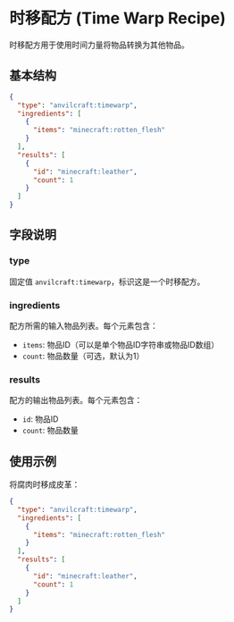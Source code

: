 # 时移配方 (Time Warp Recipe)

时移配方用于使用时间力量将物品转换为其他物品。

## 基本结构

```json
{
  "type": "anvilcraft:timewarp",
  "ingredients": [
    {
      "items": "minecraft:rotten_flesh"
    }
  ],
  "results": [
    {
      "id": "minecraft:leather",
      "count": 1
    }
  ]
}
```

## 字段说明

### type

固定值 `anvilcraft:timewarp`，标识这是一个时移配方。

### ingredients

配方所需的输入物品列表。每个元素包含：

- `items`: 物品ID（可以是单个物品ID字符串或物品ID数组）
- `count`: 物品数量（可选，默认为1）

### results

配方的输出物品列表。每个元素包含：

- `id`: 物品ID
- `count`: 物品数量

## 使用示例

将腐肉时移成皮革：

```json
{
  "type": "anvilcraft:timewarp",
  "ingredients": [
    {
      "items": "minecraft:rotten_flesh"
    }
  ],
  "results": [
    {
      "id": "minecraft:leather",
      "count": 1
    }
  ]
}
```